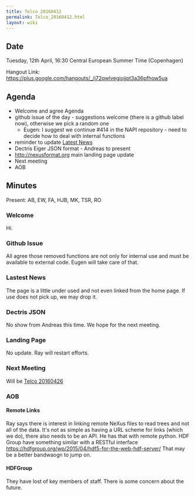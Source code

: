 ```yaml
---
title: Telco 20160412
permalink: Telco_20160412.html
layout: wiki
---
```


Date
----

Tuesday, 12th April, 16:30 Central European Summer Time (Copenhagen)

Hangout Link:
<https://plus.google.com/hangouts/_/j72qwlvegiojjpt3a36pfhow5ua>

Agenda
------

-   Welcome and agree Agenda
-   github issue of the day - suggestions welcome (there is a github
    label now), otherwise we pick a random one
    -   Eugen: I suggest we continue \#414 in the NAPI repository - need
        to decide how to deal with internal functions
-   reminder to update [Latest News](Latest_News.html "wikilink")
-   Dectris Eiger JSON format - Andreas to present
-   <http://nexusformat.org> main landing page update
-   Next meeting
-   AOB

Minutes
-------

Present: AB, EW, FA, HJB, MK, TSR, RO

### Welcome

Hi.

### Github Issue

All agree those removed functions are not only for internal use and must
be available to external code. Eugen will take care of that.

### Lastest News

The page is a little under used and not even linked from the home page.
If use does not pick up, we may drop it.

### Dectris JSON

No show from Andreas this time. We hope for the next meeting.

### Landing Page

No update. Ray will restart efforts.

### Next Meeting

Will be [Telco 20160426](Telco_20160426.html "wikilink")

### AOB

#### Remote Links

Ray says there is interest in linking remote NeXus files to read trees
and not all of the data. It's not as simple as having a URL scheme for
links (which we do), there also needs to be an API. He has that with
remote python. HDF Group have something similar with a RESTful interface
<https://hdfgroup.org/wp/2015/04/hdf5-for-the-web-hdf-server/> That may
be a better bandwaogn to jump on.

#### HDFGroup

They have lost of key members of staff. There is some concern about the
future.
